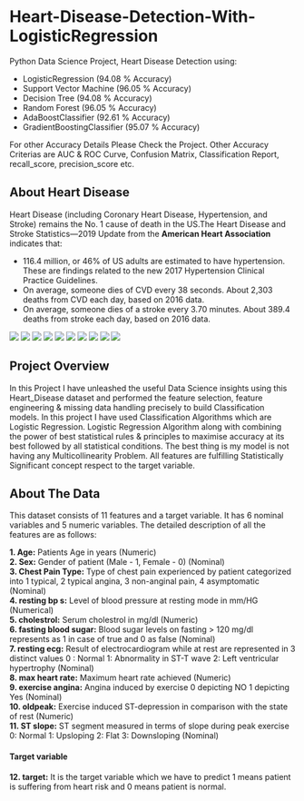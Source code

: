 # Heart-Disease-Detection-With-LogisticRegression
Python Data Science Project, Heart Disease Detection using:

- LogisticRegression (94.08 % Accuracy)
- Support Vector Machine (96.05 % Accuracy)
- Decision Tree (94.08 % Accuracy)
- Random Forest (96.05 % Accuracy)
- AdaBoostClassifier (92.61 % Accuracy)
- GradientBoostingClassifier (95.07 % Accuracy)

For other Accuracy Details Please Check the Project. Other Accuracy Criterias are AUC & ROC Curve, Confusion Matrix, Classification Report, recall_score, precision_score etc.

## About Heart Disease
Heart Disease (including Coronary Heart Disease, Hypertension, and Stroke) remains the No. 1 cause of death in the US.The Heart Disease and Stroke Statistics—2019 Update from the **American Heart Association** indicates that:
* 116.4 million, or 46% of US adults are estimated to have hypertension. These are findings related to the new 2017 Hypertension Clinical Practice Guidelines.
* On average, someone dies of CVD every 38 seconds. About 2,303 deaths from CVD each day, based on 2016 data.
* On average, someone dies of a stroke every 3.70 minutes. About 389.4 deaths from stroke each day, based on 2016 data.

![](Images/H1.JPG)
![](Images/H2.JPG)
![](Images/H3.JPG)
![](Images/H4.JPG)
![](Images/H5.JPG)
![](Images/H6.JPG)
![](Images/H7.JPG)
![](Images/H8.JPG)
![](Images/H9.JPG)
![](Images/H10.JPG)

## Project Overview
In this Project I have unleashed the useful Data Science insights using this Heart_Disease dataset and performed the feature selection, feature engineering & missing data handling precisely to build Classification models. In this project I have used Classification Algorithms which are Logistic Regression. Logistic Regression Algorithm along with combining the power of best statistical rules & principles to maximise accuracy at its best followed by all statistical conditions. The best thing is my model is not having any Multicollinearity Problem. All features are fulfilling Statistically Significant concept respect to the target variable.

## About The Data
This dataset consists of 11 features and a target variable. It has 6 nominal variables and 5 numeric variables. The detailed description of all the features are as follows:

**1. Age:** Patients Age in years (Numeric)<br>
**2. Sex:** Gender of patient (Male - 1, Female - 0) (Nominal)<br>
**3. Chest Pain Type:** Type of chest pain experienced by patient categorized into 1 typical, 2 typical angina, 3 non-anginal pain, 4 asymptomatic (Nominal)<br>
**4. resting bp s:** Level of blood pressure at resting mode in mm/HG (Numerical)<br>
**5. cholestrol:** Serum cholestrol in mg/dl (Numeric)<br>
**6. fasting blood sugar:** Blood sugar levels on fasting > 120 mg/dl represents as 1 in case of true and 0 as false (Nominal)<br>
**7. resting ecg:** Result of electrocardiogram while at rest are represented in 3 distinct values 0 : Normal 1: Abnormality in ST-T wave 2: Left ventricular hypertrophy (Nominal)<br>
**8. max heart rate:** Maximum heart rate achieved (Numeric)<br>
**9. exercise angina:** Angina induced by exercise 0 depicting NO 1 depicting Yes (Nominal)<br>
**10. oldpeak:** Exercise induced ST-depression in comparison with the state of rest (Numeric)<br>
**11. ST slope:** ST segment measured in terms of slope during peak exercise 0: Normal 1: Upsloping 2: Flat 3: Downsloping (Nominal)<br>

#### Target variable
**12. target:** It is the target variable which we have to predict 1 means patient is suffering from heart risk and 0 means patient is normal.

